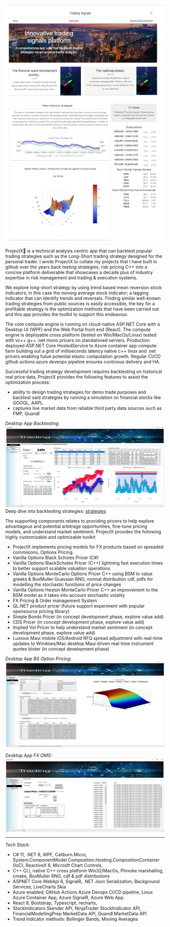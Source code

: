 ![Web](WebPortal.jpg)

ProjectX🌊 is a technical analysis centric app that can backtest popular trading strategies such as the Long-Short trading strategy designed for the personal trader. 
I wrote ProjectX to collate my projects that I have built in github over the years back testing strategies, risk pricing C++ into a concise platform deliverable that showcases a decade plus of industry expertise in risk management and trading & execution systems.

We explore long-short strategy by using trend based mean reversion stock indicators; in this case the moving average stock indicator; a lagging indicator that can identify trends and reversals. 
Finding similar well-known trading strategies from public sources is easily accessible, the key for a profitable strategy is the optimization methods that have been carried out and this app provides the toolkit to support this endeavour.

The core compute engine is running on cloud-native ASP.NET Core with a Desktop UI (WPF) and the Web Portal front end (React). The compute engine is deployable cross platform (tested on Win/MacOs/Linux) tested with vc++ g++ .net mono pricers on standaloned servers.  Production deployed ASP.NET Core HostedService to Azure container app compute farm building out a grid of milliseconds latency native c++ linux and .net pricers enabling futue potential elastic computation growth. Regular CI/CD github actions azure deveops pipeline ensures continous delivery and HA.

Successful trading strategy development requires backtesting on historical real price data, 
ProjectX provides the following features to assist the optimization process:
* ability to design trading strategies for demo trade purposes and backtest said strategies by running a simulation on financial stocks like GOOGL, AAPL.
* captures live market data from reliable third party data sources such as FMP, Quandl

_Desktop App Backtesting:_
![Backtesting](Backtesting.jpg)
Deep dive into backtesting strategies: [strategies](STRATEGIES.md)

The supporting components relates to providing pricers to help explore advantagous and potential arbitrage opportunities, fine-tune pricing models, and understand market sentiment.
ProjectX provides the following highly customizable and optimizable toolkit
* ProjectX implements pricing models for FX products based on spreaded commisions, Options Pricing.
* Vanilla Options Black Scholes Pricer (C#)
* Vanilla Options BlackScholes Pricer (C++) lightning fast execution times to better support scalable valuation operations
* Vanilla Options MonteCarlo Options Pricer C++ using BSM to value greeks & BoxMuller Guassian RNG, normal distribution cdf, pdfs for modelling the stochastic functions of price changes
* Vanilla Options Heston MonteCarlo Pricer C++ an improvement to the BSM model as it takes into account stochastic volality 
* FX Pricing & Order management System
* QL.NET product pricer (future support experiment with popular opensource pricing library)
* Simple Bonds Pricer (in concept development phase, explore value add)
* CDS Pricer (in concept development phase,  explore value add)
* Implied Vol Pricer to help understand market sentiment (in concept development phase,  explore value add)
* Luxious Maui mobile iOS/Android RFQ spread adjustment with real-time updates to Windows/Mac desktop Maui driven real-time instrument quotes bloter (in concept development phase)

_Desktop App BS Option Pricing:_
![Options](Options.jpg)

_Desktop App FX OMS:_
![FXOMS](FXOMS.jpg)

------------------------------------------------------------------------------------------------------------------------------------------------------------------------
_Tech Stack:_
* C# 11, .NET 8, WPF, Caliburn.Micro, System.ComponentModel.Composition.Hosting.CompositionContainer (IoC), ReactiveX 6, Microsft Chart Controls,
* C++ CLI, native C++ cross platform Win32/MacOs, PInvoke marshalling, cmake, BoxMuller RNG, cdf & pdf distributions
* ASPNET Core WebApi 6, SignalR, .NET Json Serialization, Background Services, LiveCharts Skia
* Azure enabled; GitHub Actions Azure Devops CI/CD pipeline, Linux Azure Container App, Azure SignalR, Azure Web App
* React 8, Bootstrap, Typescript, recharts,
* StockIndicators Skender API,  NinjaTrader StockInidicator API, FinancialModellingPrep MarketData API, Quandl MarketData API
* Trend indicator methods: Bollinger Bands, Moving Averages
 
